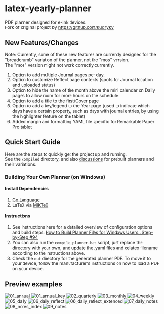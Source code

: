 # latex-yearly-planner
PDF planner designed for e-ink devices.  
Fork of original project by https://github.com/kudrykv  

## New Features/Changes
Note: Currently, some of these new features are currently designed for the "breadcrumb" variation of the planner, not the "mos" version.  
The "mos" version might not work correctly currently.
1. Option to add multiple Journal pages per day.
2. Option to customize Reflect page contents (spots for Journal location and uploaded status)
3. Option to hide the name of the month above the mini calendar on Daily pages to allow room for more hours on the schedule
4. Option to add a title to the first/Cover page
5. Option to add a key/legend to the Year page (used to indicate which days have a certain property, such as days with journal entries, by using the highlighter feature on the tablet)
6. Added margin and formatting YAML file specific for Remarkable Paper Pro tablet

## Quick Start Guide
Here are the steps to quickly get the project up and running.  
See the `compiled` directory, and also [discussions](https://github.com/kudrykv/latex-yearly-planner/discussions) for prebuilt planners and their variations.

### Building Your Own Planner (on Windows)
#### Install Dependencies
1. [Go Language](https://go.dev/dl/)
2. LaTeX via [MiKTeX](https://miktex.org/howto/install-miktex)

#### Instructions
1. See instructions here for a detailed overview of configuration options and build steps: [How to Build Planner Files for Windows Users…Step-by-Step #94](https://github.com/kudrykv/latex-yearly-planner/discussions/94)
2. You can also run the `compile_planner.bat` script, just replace the directory with your own, and update the .yaml files and xelatex filename according to the instructions above.
3. Check the `out` directory for the generated planner PDF. To move it to your device, follow the manufacturer's instructions on how to load a PDF on your device.

## Preview examples
![01_annual](https://github.com/user-attachments/assets/a3cbc19a-b38c-473e-8a9d-b958e387497e)
![01_annual_key](https://github.com/user-attachments/assets/bdbf3b33-30ea-4704-b9fe-69c82c274456)
![02_quarterly](https://github.com/user-attachments/assets/044ef1b4-a9aa-4e2b-9d53-f6511d7d605b)
![03_monthly](https://github.com/user-attachments/assets/437c9c47-ea99-4047-a3c4-a73204e81e8b)
![04_weekly](https://github.com/user-attachments/assets/e9e0ef82-e66a-432a-81ec-89ff590b5c7b)
![05_daily](https://github.com/user-attachments/assets/1218b4c6-92bc-4123-baa0-580b96a1283c)
![06_daily_reflect](https://github.com/user-attachments/assets/08dbb57e-d141-43bb-a04b-f5ac3886401b)
![06_daily_reflect_extended](https://github.com/user-attachments/assets/34c4f5cc-001d-44d9-8db1-3d08285de3f6)
![07_daily_notes](https://github.com/user-attachments/assets/5c8abd17-4f49-4484-9244-b43e6963ae59)
![08_notes_index](https://github.com/user-attachments/assets/ac1a6563-bc11-4a59-be15-db33d4284fae)
![09_notes](https://github.com/user-attachments/assets/c7f63cea-2b3c-401d-8d5a-c43bc05397d3)


